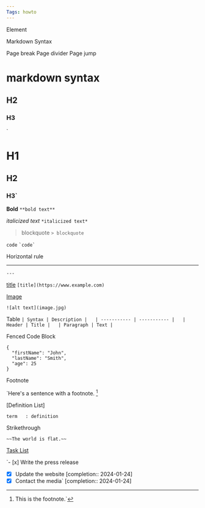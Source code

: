 ```yaml
---
Tags: howto
---
```

Element

Markdown Syntax

Page break
Page divider 
Page jump

<div style="page-break-after: always;"></div>


# markdown syntax
## H2  
### H3
`
# H1  
## H2  
### H3`

**Bold**
`**bold text**`


*italicized text*
`*italicized text*`


> blockquote
`> blockquote`




 `code`
`` `code` ``

Horizontal rule

---
`---`


[title](https://www.example.com)
`[title](https://www.example.com)`

[Image](https://www.markdownguide.org/basic-syntax/#images-1)

`![alt text](image.jpg)`


Table
`| Syntax | Description |  
| ----------- | ----------- |  
| Header | Title |  
| Paragraph | Text |`

Fenced Code Block

 ```  
{  
  "firstName": "John",  
  "lastName": "Smith",  
  "age": 25  
}  
``` 

Footnote

`Here's a sentence with a footnote. [^1]  
  
[^1]: This is the footnote.`


[Definition List]

`term  
: definition`

Strikethrough

`~~The world is flat.~~`

[Task List](https://www.markdownguide.org/extended-syntax/#task-lists)

`- [x] Write the press release  
- [x] Update the website  [completion:: 2024-01-24]
- [x] Contact the media`  [completion:: 2024-01-24]